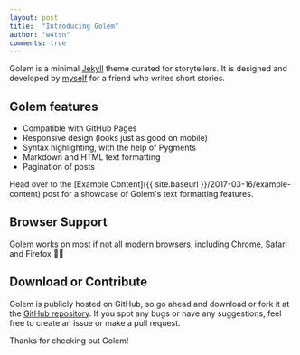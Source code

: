 ```yaml
---
layout: post
title:  "Introducing Golem"
author: "w4tsn"
comments: true
---
```


Golem is a minimal [Jekyll](https://jekyllrb.com/) theme curated for storytellers. It is designed and developed by [myself](https://gitlab.com/w4tsn/) for a friend who writes short stories.

## Golem features
- Compatible with GitHub Pages
- Responsive design (looks just as good on mobile)
- Syntax highlighting, with the help of Pygments
- Markdown and HTML text formatting
- Pagination of posts

Head over to the [Example Content]({{ site.baseurl }}/2017-03-16/example-content) post for a showcase of Golem's text formatting features.

## Browser Support
Golem works on most if not all modern browsers, including Chrome, Safari and Firefox 👍🏼

## Download or Contribute
Golem is publicly hosted on GitHub, so go ahead and download or fork it at the [GitHub repository](https://gitlab.com/w4tsn/jekyll-theme-golem). If you spot any bugs or have any suggestions, feel free to create an issue or make a pull request.

Thanks for checking out Golem!
